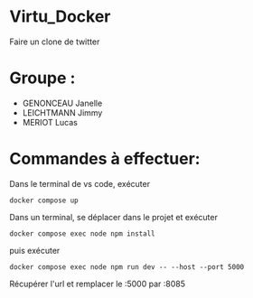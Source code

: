# Virtu_Docker

Faire un clone de twitter

# Groupe :
- GENONCEAU Janelle
- LEICHTMANN Jimmy
- MERIOT Lucas


# Commandes à effectuer:
Dans le terminal de vs code, exécuter 
```
docker compose up
```
Dans un terminal, se déplacer dans le projet et exécuter
```
docker compose exec node npm install
```
puis exécuter
```
docker compose exec node npm run dev -- --host --port 5000
```
Récupérer l'url et remplacer le :5000 par :8085
